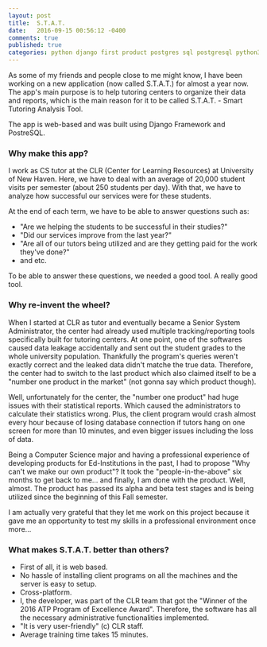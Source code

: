 ```yaml
---
layout: post
title:  S.T.A.T.
date:   2016-09-15 00:56:12 -0400
comments: true
published: true
categories: python django first product postgres sql postgresql python3 python3.4
---
```

As some of my friends and people close to me might know, I have been working on a new application (now called S.T.A.T.) for almost a year now. The app's main purpose is to help tutoring centers to organize their data and reports, which is the main reason for it to be called S.T.A.T. - Smart Tutoring Analysis Tool. 

The app is web-based and was built using Django Framework and PostreSQL.


### Why make this app?

I work as CS tutor at the CLR (Center for Learning Resources) at University of New Haven. Here, we have to deal with an average of 20,000 student visits per semester (about 250 students per day). With that, we have to analyze how successful our services were for these students. 

At the end of each term, we have to be able to answer questions such as:

 * "Are we helping the students to be successful in their studies?"
 * "Did our services improve from the last year?" 
 * "Are all of our tutors being utilized and are they getting paid for the work they've done?" 
 * and etc. 

To be able to answer these questions, we needed a good tool. A really good tool.

### Why re-invent the wheel?

When I started at CLR as tutor and eventually became a Senior System Administrator, the center had already used multiple tracking/reporting tools specifically built for tutoring centers. At one point, one of the softwares caused data leakage accidentally and sent out the student grades to the whole university population. Thankfully the program's queries weren't exactly correct and the leaked data didn't matche the true data. Therefore, the center had to switch to the last product which also claimed itself to be a "number one product in the market" (not gonna say which product though).

Well, unfortunately for the center, the "number one product" had huge issues with their statistical reports. Which caused the administrators to calculate their statistics wrong. Plus, the client program would crash almost every hour because of losing database connection if tutors hang on one screen for more than 10 minutes, and even bigger issues including the loss of data. 

Being a Computer Science major and having a professional experience of developing products for Ed-Institutions in the past, I had to propose "Why can't we make our own product"? It took the "people-in-the-above" six months to get back to me... 
and finally, I am done with the product. Well, almost. The product has passed its alpha and beta test stages and is being utilized since the beginning of this Fall semester.

I am actually very grateful that they let me work on this project because it gave me an opportunity to test my skills in a professional environment once more... 



### What makes S.T.A.T. better than others?

 * First of all, it is web based. 
 * No hassle of installing client programs on all the machines and the server is easy to setup.
 * Cross-platform.
 * I, the developer, was part of the CLR team that got the "Winner of the 2016 ATP Program of Excellence Award". Therefore, the software has all the necessary administrative functionalities implemented.
 * "It is very user-friendly" (c) CLR staff.
 * Average training time takes 15 minutes.



